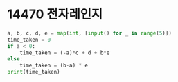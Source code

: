 # 14470 전자레인지



```python
a, b, c, d, e = map(int, [input() for _ in range(5)])
time_taken = 0
if a < 0:
    time_taken = (-a)*c + d + b*e
else:
    time_taken = (b-a) * e
print(time_taken)
```

